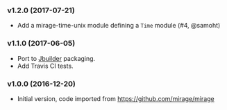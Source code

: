 ### v1.2.0 (2017-07-21)

* Add a mirage-time-unix module defining a `Time` module (#4, @samoht)

### v1.1.0 (2017-06-05)

* Port to [Jbuilder](https://github.com/janestreet/jbuilder) packaging.
* Add Travis CI tests.

### v1.0.0 (2016-12-20)

* Initial version, code imported from https://github.com/mirage/mirage
